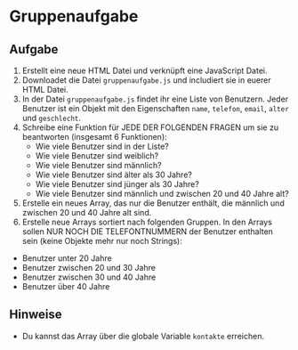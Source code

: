 # Gruppenaufgabe

## Aufgabe

1. Erstellt eine neue HTML Datei und verknüpft eine JavaScript Datei.
2. Downloadet die Datei `gruppenaufgabe.js` und includiert sie in euerer HTML Datei.
3. In der Datei `gruppenaufgabe.js` findet ihr eine Liste von Benutzern. Jeder Benutzer ist ein Objekt mit den Eigenschaften `name`, `telefon`, `email`, `alter` und `geschlecht`.
4. Schreibe eine Funktion für JEDE DER FOLGENDEN FRAGEN um sie zu beantworten (insgesamt 6 Funktionen):
   - Wie viele Benutzer sind in der Liste?
   - Wie viele Benutzer sind weiblich?
   - Wie viele Benutzer sind männlich?
   - Wie viele Benutzer sind älter als 30 Jahre?
   - Wie viele Benutzer sind jünger als 30 Jahre?
   - Wie viele Benutzer sind männlich und zwischen 20 und 40 Jahre alt?
5. Erstelle ein neues Array, das nur die Benutzer enthält, die männlich und zwischen 20 und 40 Jahre alt sind.
6. Erstelle neue Arrays sortiert nach folgenden Gruppen. In den Arrays sollen NUR NOCH DIE TELEFONTNUMMERN der Benutzer enthalten sein (keine Objekte mehr nur noch Strings):
  - Benutzer unter 20 Jahre
  - Benutzer zwischen 20 und 30 Jahre
  - Benutzer zwischen 30 und 40 Jahre
  - Benutzer über 40 Jahre

## Hinweise

- Du kannst das Array über die globale Variable `kontakte` erreichen.
